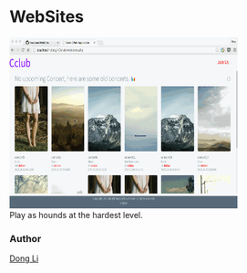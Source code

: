 # WebSites
<html>
<body>
<p>
<img src="https://raw.githubusercontent.com/mewhuan/screenShots/master/cclub1.gif" width="400" height="300"></br>
Play as hounds at the hardest level.
</p>

### Author
<a href="https://github.com/mewhuan">Dong Li</a>
</body>
</html>
